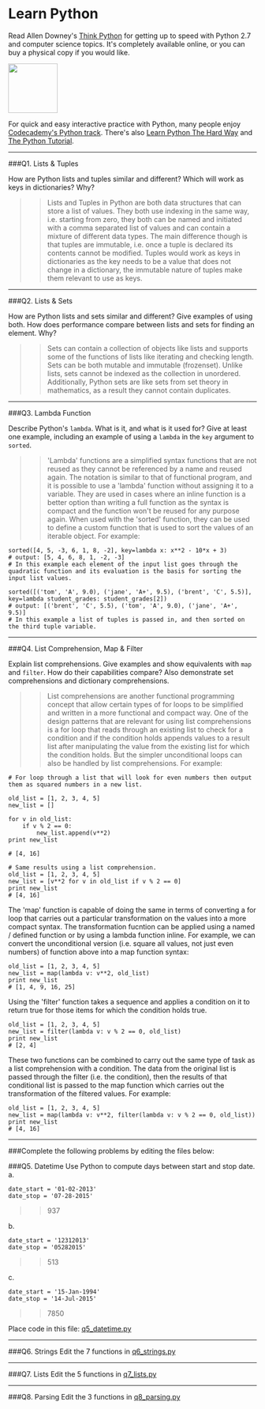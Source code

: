 # Learn Python

Read Allen Downey's [Think Python](http://www.greenteapress.com/thinkpython/) for getting up to speed with Python 2.7 and computer science topics. It's completely available online, or you can buy a physical copy if you would like.

<a href="http://www.greenteapress.com/thinkpython/"><img src="img/think_python.png" style="width: 100px;" target="_blank"></a>

For quick and easy interactive practice with Python, many people enjoy [Codecademy's Python track](http://www.codecademy.com/en/tracks/python). There's also [Learn Python The Hard Way](http://learnpythonthehardway.org/book/) and [The Python Tutorial](https://docs.python.org/2/tutorial/).

---

###Q1. Lists &amp; Tuples

How are Python lists and tuples similar and different? Which will work as keys in dictionaries? Why?

>> Lists and Tuples in Python are both data structures that can store a list of values. They both use indexing in the same way, i.e. starting from zero, they both can be named and initiated with a comma separated list of values and can contain a mixture of different data types. The main difference though is that tuples are immutable, i.e. once a tuple is declared its contents cannot be modified. Tuples would work as keys in dictionaries as the key needs to be a value that does not change in a dictionary, the immutable nature of tuples make them relevant to use as keys.

---

###Q2. Lists &amp; Sets

How are Python lists and sets similar and different? Give examples of using both. How does performance compare between lists and sets for finding an element. Why?

>> Sets can contain a collection of objects like lists and supports some of the functions of lists like iterating and checking length. Sets can be both mutable and immutable (frozenset). Unlike lists, sets cannot be indexed as the collection in unordered. Additionally, Python sets are like sets from set theory in mathematics, as a result they cannot contain duplicates.

---

###Q3. Lambda Function

Describe Python's `lambda`. What is it, and what is it used for? Give at least one example, including an example of using a `lambda` in the `key` argument to `sorted`.

>> 'Lambda' functions are a simplified syntax functions that are not reused as they cannot be referenced by a name and reused again. The notation is similar to that of functional program, and it is possible to use a 'lambda' function without assigning it to a variable. They are used in cases where an inline function is a better option than writing a full function as the syntax is compact and the function won't be reused for any purpose again. When used with the 'sorted' function, they can be used to define a custom function that is used to sort the values of an iterable object. For example:

```
sorted([4, 5, -3, 6, 1, 8, -2], key=lambda x: x**2 - 10*x + 3)
# output: [5, 4, 6, 8, 1, -2, -3]
# In this example each element of the input list goes through the quadratic function and its evaluation is the basis for sorting the input list values.
```

```
sorted([('tom', 'A', 9.0), ('jane', 'A+', 9.5), ('brent', 'C', 5.5)], key=lambda student_grades: student_grades[2])
# output: [('brent', 'C', 5.5), ('tom', 'A', 9.0), ('jane', 'A+', 9.5)]
# In this example a list of tuples is passed in, and then sorted on the third tuple variable.
```
---

###Q4. List Comprehension, Map &amp; Filter

Explain list comprehensions. Give examples and show equivalents with `map` and `filter`. How do their capabilities compare? Also demonstrate set comprehensions and dictionary comprehensions.

>> List comprehensions are another functional programming concept that allow certain types of for loops to be simplified and written in a more functional and compact way. One of the design patterns that are relevant for using list comprehensions is a for loop that reads through an existing list to check for a condition and if the condition holds appends values to a result list after manipulating the value from the existing list for which the condition holds. But the simpler unconditional loops can also be handled by list comprehensions. For example:
```
# For loop through a list that will look for even numbers then output them as squared numbers in a new list.

old_list = [1, 2, 3, 4, 5]
new_list = []

for v in old_list:
    if v % 2 == 0:
        new_list.append(v**2)
print new_list

# [4, 16]

# Same results using a list comprehension.
old_list = [1, 2, 3, 4, 5]
new_list = [v**2 for v in old_list if v % 2 == 0]
print new_list
# [4, 16]
```

The 'map' function is capable of doing the same in terms of converting a for loop that carries out a particular transformation on the values into a more compact syntax. The transformation fucntion can be applied using a named / defined function or by using a lambda function inline. For example, we can convert the unconditional version (i.e. square all values, not just even numbers) of function above into a map function syntax:

```
old_list = [1, 2, 3, 4, 5]
new_list = map(lambda v: v**2, old_list)
print new_list
# [1, 4, 9, 16, 25]
```

Using the 'filter' function takes a sequence and applies a condition on it to return true for those items for which the condition holds true.

```
old_list = [1, 2, 3, 4, 5]
new_list = filter(lambda v: v % 2 == 0, old_list)
print new_list
# [2, 4]
```
These two functions can be combined to carry out the same type of task as a list comprehension with a condition. The data from the original list is passed through the filter (i.e. the condition), then the results of that conditional list is passed to the map function which carries out the transformation of the filtered values. For example:

```
old_list = [1, 2, 3, 4, 5]
new_list = map(lambda v: v**2, filter(lambda v: v % 2 == 0, old_list))
print new_list
# [4, 16]
```

---

###Complete the following problems by editing the files below:

###Q5. Datetime
Use Python to compute days between start and stop date.   
a.  

```
date_start = '01-02-2013'    
date_stop = '07-28-2015'
```

>> 937

b.  
```
date_start = '12312013'  
date_stop = '05282015'  
```

>> 513

c.  
```
date_start = '15-Jan-1994'      
date_stop = '14-Jul-2015'  
```

>> 7850


Place code in this file: [q5_datetime.py](python/q5_datetime.py)

---

###Q6. Strings
Edit the 7 functions in [q6_strings.py](python/q6_strings.py)

---

###Q7. Lists
Edit the 5 functions in [q7_lists.py](python/q7_lists.py)

---

###Q8. Parsing
Edit the 3 functions in [q8_parsing.py](python/q8_parsing.py)
